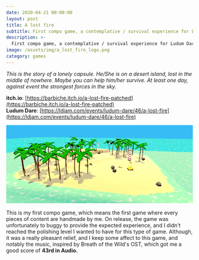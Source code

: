 ```yaml
---
date: 2020-04-21 00:00:00
layout: post
title: A lost fire
subtitle: First compo game, a contemplative / survival experience for Ludum Dare 46.
description: >-
  First compo game, a contemplative / survival experience for Ludum Dare 46.
image: /assets/img/a_lost_fire_logo.png
category: games
---
```


_This is the story of a lonely capsule. He/She is on a desert island, lost in the middle of nowhere. Maybe you can help him/her survive. At least one day, against event the strongest forces in the sky._

**itch.io**: [https://barbiche.itch.io/a-lost-fire-patched](https://barbiche.itch.io/a-lost-fire-patched)  
**Ludum Dare**: [https://ldjam.com/events/ludum-dare/46/a-lost-fire](https://ldjam.com/events/ludum-dare/46/a-lost-fire)

![../assets/img/a_lost_fire_gameplay.png](/assets/img/a_lost_fire_gameplay.png)

This is my first compo game, which means the first game where every pieces of content are handmade by me. On release, the game was unfortunately to buggy to provide the expected experience, and I didn't reached the polishing level I wanted to have for this type of game. Although, it was a really pleasant relief, and I keep some affect to this game, and notably the music, inspired by Breath of the Wild's OST, which got me a good score of **43rd in Audio.**